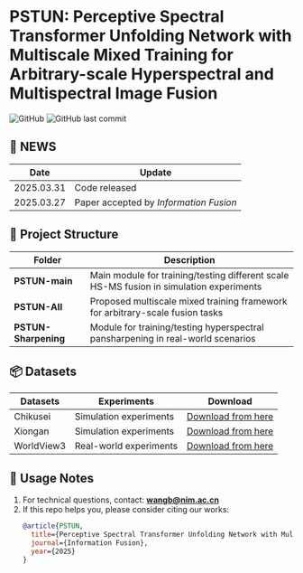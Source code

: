 # PSTUN: Perceptive Spectral Transformer Unfolding Network with Multiscale Mixed Training for Arbitrary-scale Hyperspectral and Multispectral Image Fusion

![GitHub](https://img.shields.io/github/license/xwangbin/PSTUN)
![GitHub last commit](https://img.shields.io/github/last-commit/repo-owner/repo-name)

## 📢 NEWS
| Date       | Update                                                                 |
|------------|------------------------------------------------------------------------|
| 2025.03.31 | Code released                                                          |
| 2025.03.27 | Paper accepted by *Information Fusion*                                 |

## 📁 Project Structure
| Folder          | Description                                                                 |
|-----------------|-----------------------------------------------------------------------------|
| **PSTUN-main**  | Main module for training/testing different scale HS-MS fusion in simulation experiments |
| **PSTUN-All**   | Proposed multiscale mixed training framework for arbitrary-scale fusion tasks     |
| **PSTUN-Sharpening** | Module for training/testing hyperspectral pansharpening in real-world scenarios |

## 📦 Datasets
| Datasets   |Experiments |  Download                                                                 |
|------------|---------|---------------------------------------------------------------------------|
| Chikusei   |Simulation experiments| [ Download from here ](https://aistudio.baidu.com/datasetdetail/323240/0)       |
| Xiongan    |Simulation experiments| [ Download from here ](https://aistudio.baidu.com/datasetdetail/323240/0)       |
| WorldView3 |Real-world experiments| [ Download from here ](https://github.com/liangjiandeng/PanCollection)          |

## 📝 Usage Notes
1. For technical questions, contact: **wangb@nim.ac.cn**
2. If this repo helps you, please consider citing our works:
   ```bibtex
   @article{PSTUN,
     title={Perceptive Spectral Transformer Unfolding Network with Multiscale Mixed Training for Arbitrary-scale Hyperspectral and Multispectral Image Fusion},
     journal={Information Fusion},
     year={2025}
   }
